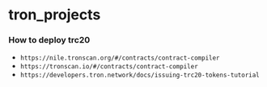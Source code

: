 # tron_projects

### How to deploy trc20

- `https://nile.tronscan.org/#/contracts/contract-compiler`
- `https://tronscan.io/#/contracts/contract-compiler`
- `https://developers.tron.network/docs/issuing-trc20-tokens-tutorial`
